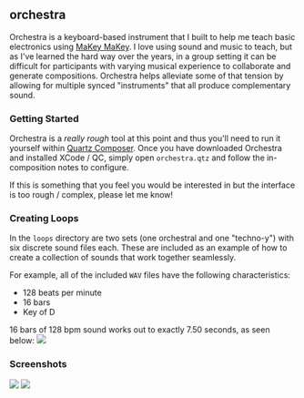 ## orchestra

Orchestra is a keyboard-based instrument that I built to help me teach basic electronics using [MaKey MaKey](http://makeymakey.com). I love using sound and music to teach, but as I've learned the hard way over the years, in a group setting it can be difficult for participants with varying musical experience to collaborate and generate compositions. Orchestra helps alleviate some of that tension by allowing for multiple synced "instruments" that all produce complementary sound.

### Getting Started
Orchestra is a *really rough* tool at this point and thus you'll need to run it yourself within [Quartz Composer](http://en.wikipedia.org/wiki/Quartz_Composer). Once you have downloaded Orchestra and installed XCode / QC, simply open `orchestra.qtz` and follow the in-composition notes to configure.

If this is something that you feel you would be interested in but the interface is too rough / complex, please let me know!

### Creating Loops
In the `loops` directory are two sets (one orchestral and one "techno-y") with six discrete sound files each. These are included as an example of how to create a collection of sounds that work together seamlessly.

For example, all of the included `WAV` files have the following characteristics:
- 128 beats per minute
- 16 bars
- Key of D

16 bars of 128 bpm sound works out to exactly 7.50 seconds, as seen below:
![](https://raw.github.com/thisandagain/orchestra/master/screenshots/peak.png)

### Screenshots
![](https://raw.github.com/thisandagain/orchestra/master/screenshots/patch.png)
![](https://raw.github.com/thisandagain/orchestra/master/screenshots/viewer.png)